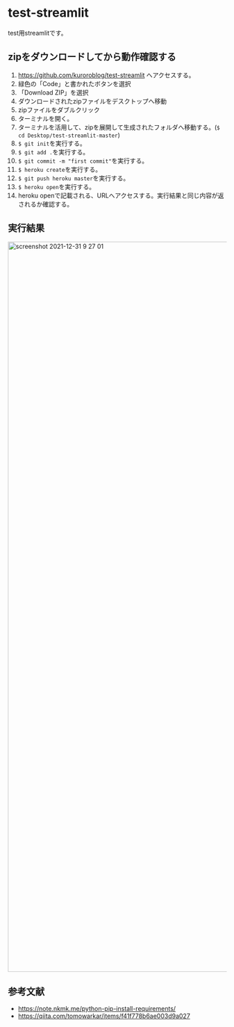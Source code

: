 # test-streamlit
test用streamlitです。

## zipをダウンロードしてから動作確認する

1. https://github.com/kuroroblog/test-streamlit へアクセスする。
2. 緑色の「Code」と書かれたボタンを選択
3. 「Download ZIP」を選択
4. ダウンロードされたzipファイルをデスクトップへ移動
5. zipファイルをダブルクリック
6. ターミナルを開く。
7. ターミナルを活用して、zipを展開して生成されたフォルダへ移動する。(`$ cd Desktop/test-streamlit-master`)
8. `$ git init`を実行する。
9. `$ git add .`を実行する。
10. `$ git commit -m "first commit"`を実行する。
11. `$ heroku create`を実行する。
12. `$ git push heroku master`を実行する。
13. `$ heroku open`を実行する。
14. heroku openで記載される、URLへアクセスする。実行結果と同じ内容が返されるか確認する。

## 実行結果
<img width="1680" alt="screenshot 2021-12-31 9 27 01" src="https://user-images.githubusercontent.com/23373288/147796304-4b9fda59-eb43-45a8-ad4b-61c72bad14f5.png">

## 参考文献
- https://note.nkmk.me/python-pip-install-requirements/
- https://qiita.com/tomowarkar/items/f41f778b6ae003d9a027
